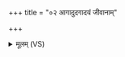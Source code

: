 +++
title = "०२ आगादुदगादयं जीवानाम्"

+++
<details><summary>मूलम् (VS)</summary>

आगा॒दुद॑गाद॒यं जी॒वानां॒ व्रात॒मप्य॑गात्। अभू॑दु पु॒त्राणां॑ पि॒ता नृ॒णां च॒ भग॑वत्तमः ॥
</details>